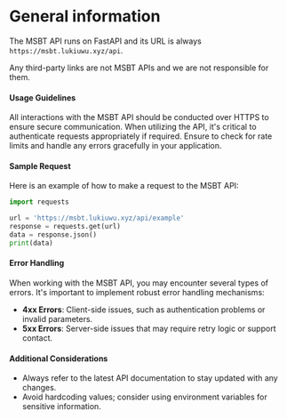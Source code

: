 # General information

The MSBT API runs on FastAPI and its URL is always `https://msbt.lukiuwu.xyz/api`.

Any third-party links are not MSBT APIs and we are not responsible for them.

#### Usage Guidelines

All interactions with the MSBT API should be conducted over HTTPS to ensure secure communication. When utilizing the API, it's critical to authenticate requests appropriately if required. Ensure to check for rate limits and handle any errors gracefully in your application.

#### Sample Request

Here is an example of how to make a request to the MSBT API:

```python
import requests

url = 'https://msbt.lukiuwu.xyz/api/example'
response = requests.get(url)
data = response.json()
print(data)
```

#### Error Handling

When working with the MSBT API, you may encounter several types of errors. It's important to implement robust error handling mechanisms:

* **4xx Errors**: Client-side issues, such as authentication problems or invalid parameters.
* **5xx Errors**: Server-side issues that may require retry logic or support contact.

#### Additional Considerations

* Always refer to the latest API documentation to stay updated with any changes.
* Avoid hardcoding values; consider using environment variables for sensitive information.
